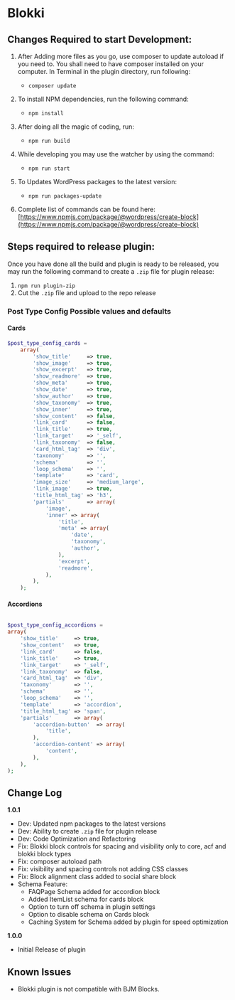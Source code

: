 # Blokki

## Changes Required to start Development:

1. After Adding more files as you go, use composer to update autoload if you need to. You shall need to have composer
   installed on your computer. In Terminal in the plugin directory, run following:
    * `composer update`

1. To install NPM dependencies, run the following command:
    * `npm install`

1. After doing all the magic of coding, run:
    * `npm run build`

1. While developing you may use the watcher by using the command:
    * `npm run start`

1. To Updates WordPress packages to the latest version:
    * `npm run packages-update`

1. Complete list of commands can be found
   here: [https://www.npmjs.com/package/@wordpress/create-block](https://www.npmjs.com/package/@wordpress/create-block)

## Steps required to release plugin:

Once you have done all the build and plugin is ready to be released, you may run the following command to create a `.zip` file for plugin release:

 1. `npm run plugin-zip`
 2. Cut the `.zip` file and upload to the repo release


### Post Type Config Possible values and defaults

#### Cards
```php
$post_type_config_cards =
	array(
		'show_title'     => true,
		'show_image'     => true,
		'show_excerpt'   => true,
		'show_readmore'  => true,
		'show_meta'      => true,
		'show_date'      => true,
		'show_author'    => true,
		'show_taxonomy'  => true,
		'show_inner'     => true,
		'show_content'   => false,
		'link_card'      => false,
		'link_title'     => true,
		'link_target'    => '_self',
		'link_taxonomy'  => false,
		'card_html_tag'  => 'div',
		'taxonomy'       => '',
		'schema'         => '',
		'loop_schema'    => '',
		'template'       => 'card',
		'image_size'     => 'medium_large',
		'link_image'     => true,
		'title_html_tag' => 'h3',
		'partials'       => array(
			'image',
			'inner' => array(
				'title',
				'meta' => array(
					'date',
					'taxonomy',
					'author',
				),
				'excerpt',
				'readmore',
			),
		),
	);

```
#### Accordions
```php

$post_type_config_accordions =
array(
	'show_title'     => true,
	'show_content'   => true,
	'link_card'      => false,
	'link_title'     => true,
	'link_target'    => '_self',
	'link_taxonomy'  => false,
	'card_html_tag'  => 'div',
	'taxonomy'       => '',
	'schema'         => '',
	'loop_schema'    => '',
	'template'       => 'accordion',
	'title_html_tag' => 'span',
	'partials'       => array(
		'accordion-button'  => array(
			'title',
		),
		'accordion-content' => array(
			'content',
		),
	),
);

```

## Change Log

**1.0.1**

- Dev: Updated npm packages to the latest versions
- Dev: Ability to create `.zip` file for plugin release
- Dev: Code Optimization and Refactoring
- Fix: Blokki block controls for spacing and visibility only to core, acf and blokki block types
- Fix: composer autoload path
- Fix: visibility and spacing controls not adding CSS classes
- Fix: Block alignment class added to social share block
- Schema Feature: 
  - FAQPage Schema added for accordion block
  - Added ItemList schema for cards block
  - Option to turn off schema in plugin settings
  - Option to disable schema on Cards block
  - Caching System for Schema added by plugin for speed optimization

**1.0.0**

* Initial Release of plugin

## Known Issues 

- Blokki plugin is not compatible with BJM Blocks.